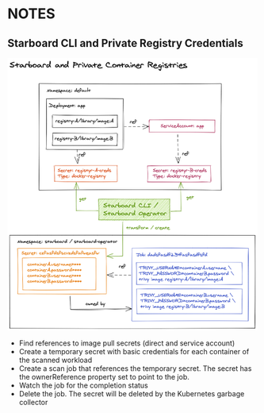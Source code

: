 # NOTES

## Starboard CLI and Private Registry Credentials

![](starboard-cli-private-container-registries.png)

- Find references to image pull secrets (direct and service account)
- Create a temporary secret with basic credentials for each container of the scanned workload
- Create a scan job that references the temporary secret. The secret has the ownerReference property set to point to the job.
- Watch the job for the completion status
- Delete the job. The secret will be deleted by the Kubernetes garbage collector
